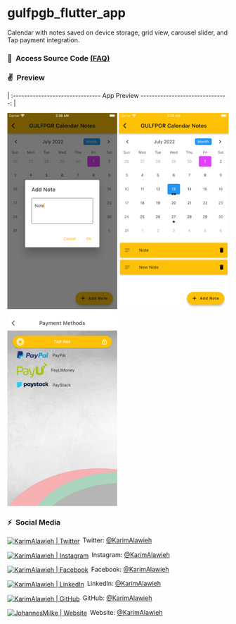 # gulfpgb_flutter_app
Calendar with notes saved on device storage, grid view, carousel slider, and Tap payment integration.

### 💖&ensp;Access Source Code [(FAQ)](https://github.com/karimkmx/sponsorware "FAQ")


### ✌&ensp;Preview
<p align="center">
                          
| :-------------------------------  App Preview  -------------------------------: |
</p>
<p align="left">
  <img src="https://raw.githubusercontent.com/karimkmx/gulfpgb_flutter_app/main/gulfpgb1.png" width="250" title="hover text">
  <img src="https://raw.githubusercontent.com/karimkmx/gulfpgb_flutter_app/main/gulfpgb2.png" width="250" alt="accessibility text">
    <img src="https://raw.githubusercontent.com/karimkmx/gulfpgb_flutter_app/main/gulfpgb3.png" width="250" alt="accessibility text">
</p>


### ⚡&ensp;Social Media

[<img align="center" alt="KarimAlawieh | Twitter" width="28px" src="https://firebasestorage.googleapis.com/v0/b/web-johannesmilke.appspot.com/o/other%2Fsocial%2Ftwitter.png?alt=media" />](https://twitter.com/alawieh_karim)&ensp;Twitter: [@KarimAlawieh](https://twitter.com/alawieh_karim "Twitter Karim Alawieh")

[<img align="center" alt="KarimAlawieh | Instagram" width="28px" src="https://firebasestorage.googleapis.com/v0/b/web-johannesmilke.appspot.com/o/other%2Fsocial%2Finstagram.png?alt=media" />](https://www.instagram.com/karim_alawieh/)&ensp;Instagram: [@KarimAlawieh](https://www.instagram.com/karim_alawieh/ "Instagram Karim Alawieh")

[<img align="center" alt="KarimAlawieh | Facebook" width="28px" src="https://firebasestorage.googleapis.com/v0/b/web-johannesmilke.appspot.com/o/other%2Fsocial%2Ffacebook.png?alt=media" />](https://www.facebook.com/alawiehkarim/)&ensp;Facebook: [@KarimAlawieh](https://www.facebook.com/alawiehkarim/ "Facebook Karim Alawieh")

[<img align="center" alt="KarimAlawieh | LinkedIn" width="28px" src="https://firebasestorage.googleapis.com/v0/b/web-johannesmilke.appspot.com/o/other%2Fsocial%2Flinkedin.png?alt=media" />](https://www.linkedin.com/in/karim-alawieh-054235238/)&ensp;LinkedIn: [@KarimAlawieh](https://www.linkedin.com/in/karim-alawieh-054235238/ "LinkedIn Karim Alawieh")

[<img align="center" alt="KarimAlawieh | GitHub" width="28px" src="https://firebasestorage.googleapis.com/v0/b/web-johannesmilke.appspot.com/o/other%2Fsocial%2Fgithub.png?alt=media" />](https://github.com/karimkmx)&ensp;GitHub: [@KarimAlawieh](https://github.com/karimkmx "GitHub Karim Alawieh")

[<img align="center" alt="JohannesMilke | Website" width="28px" src="https://firebasestorage.googleapis.com/v0/b/web-johannesmilke.appspot.com/o/other%2Fsocial%2Fwebsite.png?alt=media" />](https://www.facebook.com/alawiehkarim/)&ensp;Website: [@KarimAlawieh](https://www.facebook.com/alawiehkarim/ "Website Karim Alawieh")
